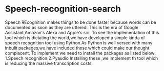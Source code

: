 # Speech-recognition-search
Speech REcognition makes things to be done faster because words can be documented as soon as they are uttered. This is the era of Google Assistant,Amazon's Alexa and Apple's siri.
To see the implementation of this tool which is dictating the world,we have developed a simple kinda of speech recognition tool using Python.As Python is  well versed with many inbulit packages,we have included those which could make our thought complacent.
To implement we need to install the  packages as  listed below:
1.Speech recognition
2.Pyaudio
Installing these ,we implement th tool which is reducing the massive transcription costs.
